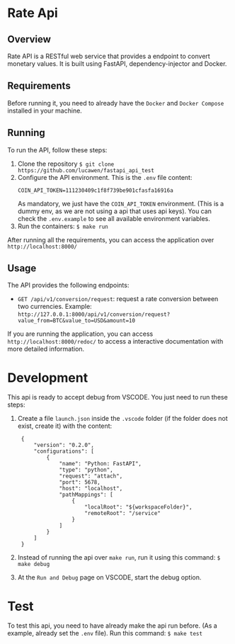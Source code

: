 # Rate Api

## Overview
Rate API is a RESTful web service that provides a endpoint to convert monetary values.
It is built using FastAPI, dependency-injector and Docker.


## Requirements
Before running it, you need to already have the `Docker` and `Docker Compose` installed in your machine.

## Running
To run the API, follow these steps:

1. Clone the repository
    ```$ git clone https://github.com/lucawen/fastapi_api_test```
2. Configure the API environment.
    This is the `.env` file content:
    ```
    COIN_API_TOKEN=111230409c1f8f739be901cfasfa16916a
    ```
    As mandatory, we just have the `COIN_API_TOKEN` environment. (This is a dummy env, as we are not using a api that uses api keys).
    You can check the `.env.example` to see all available environment variables.
3. Run the containers:
    ```$ make run```

After running all the requirements, you can access the application over `http://localhost:8000/`

## Usage
The API provides the following endpoints:

- `GET /api/v1/conversion/request`: request a rate conversion between two currencies. 
Example:
`http://127.0.0.1:8000/api/v1/conversion/request?value_from=BTC&value_to=USD&amount=10`

If you are running the application, you can access `http://localhost:8000/redoc/` to access a interactive documentation with more detailed information.

# Development
This api is ready to accept debug from VSCODE. You just need to run these steps:

1. Create a file `launch.json` inside the `.vscode` folder (if the folder does not exist, create it) with the content:
   ```
    {
        "version": "0.2.0",
        "configurations": [
            {
                "name": "Python: FastAPI",
                "type": "python",
                "request": "attach",
                "port": 5678,
                "host": "localhost",
                "pathMappings": [
                    {
                        "localRoot": "${workspaceFolder}",
                        "remoteRoot": "/service"
                    }
                ]
            }
        ]
    }
    ```

2. Instead of running the api over `make run`, run it using this command:
    ```$ make debug```

3. At the `Run and Debug` page on VSCODE, start the debug option.

# Test
To test this api, you need to have already make the api run before. (As a example, already set the `.env` file).
Run this command:
```$ make test```